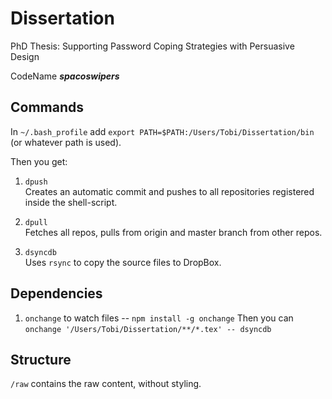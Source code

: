 # Dissertation
PhD Thesis: Supporting Password Coping Strategies with Persuasive Design

CodeName ***spacoswipers*** 

## Commands

In `~/.bash_profile` add `export PATH=$PATH:/Users/Tobi/Dissertation/bin` (or whatever path is used).

Then you get:
1. `dpush` <br /> Creates an automatic commit and pushes to all repositories registered inside the shell-script. 

2. `dpull` <br /> Fetches all repos, pulls from origin and master branch from other repos. 

3. `dsyncdb` <br /> Uses `rsync` to copy the source files to DropBox. 

## Dependencies
1. `onchange` to watch files -- `npm install -g onchange`
Then you can `onchange '/Users/Tobi/Dissertation/**/*.tex' -- dsyncdb`

## Structure
`/raw` contains the raw content, without styling. 